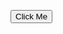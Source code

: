 <!DOCTYPE html>
<html lang="en-us">
<head>
<meta charset="utf-8">
<title>****</title>
<script>
/* Input: First function sends list of numbers and multiplier to second function
* Processing: Second function multiplies numbers in list by the given multiplier
* Output: New list containing product of the calculations is displayed for user
*/
function testArray() {
var list = [5, 6, 18, 2];
var multiplier = 3;
var products = multiply(list, multiplier);

document.getElementById('output').innerHTML = products;
}

function multiply(list, multiplier) {
var products = [];
for(i = 0; i < list.length; i++) {
products += list[i] * multiplier + ", ";
}
return products;
}
</script>
</head>

<body>
<input type='button' onclick='testArray()' value='Click Me' />

<div id='output'></div>
</body>
</html>
